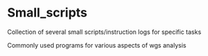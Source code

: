 # Small_scripts
Collection of several small scripts/instruction logs for specific tasks

Commonly used programs for various aspects of wgs analysis
